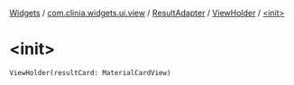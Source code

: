 [Widgets](../../../index.md) / [com.clinia.widgets.ui.view](../../index.md) / [ResultAdapter](../index.md) / [ViewHolder](index.md) / [&lt;init&gt;](./-init-.md)

# &lt;init&gt;

`ViewHolder(resultCard: MaterialCardView)`